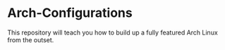 # Arch-Configurations

This repository will teach you how to build up a fully featured Arch Linux from the outset.